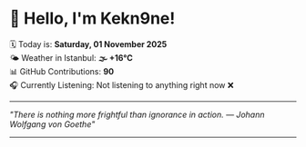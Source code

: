# 👋 Hello, I'm Kekn9ne!

🗓️ Today is: **Saturday, 01 November 2025**  
🌤️ Weather in Istanbul: **🌫  +16°C**  
📊 GitHub Contributions: **90**  
🎧 Currently Listening: Not listening to anything right now ❌

---

_"There is nothing more frightful than ignorance in action. — *Johann Wolfgang von Goethe*"_

---
